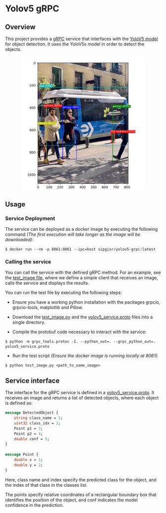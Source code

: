 # Yolov5 gRPC

## Overview

This project provides a [gRPC](https://grpc.io) service that interfaces with the [YoloV5 model](https://github.com/ultralytics/yolov5) for object detection.
It uses the YoloV5s model in order to detect the objects.

<p align="center">
    <img 
        src="assets/Bus-detection.png"
        alt="YoloV5 Bus Image Detection Demo"
        width="400">
</p>

## Usage

### Service Deployment

The service can be deployed as a docker image by executing the following command 
*(The first execution will take longer as the image will be downloaded)*:

```shell
$ docker run --rm -p 8061:8061 --ipc=host sipgisr/yolov5-grpc:latest
```

### Calling the service

You can call the service with the defined gRPC method. 
For an example, see the [test_image file](tests/test_image.py),
where we define a simple client that receives an image, calls the service and displays the results.

You can run the test file by executing the following steps:

* Ensure you have a working python installation with the packages grpcio, grpcio-tools, matplotlib and Pillow.

* Download the [test_image.py](tests/test_image.py) and the [yolov5_service.proto](protos/yolov5_service.proto) files into a single directory.

* Compile the protobuf code necessary to interact with the service:

```shell
$ python -m grpc_tools.protoc -I. --python_out=. --grpc_python_out=. yolov5_service.proto
```

* Run the test script *(Ensure the docker image is running locally at 8061)*:

```shell
$ python test_image.py <path_to_some_image>
```

## Service interface

The interface for the gRPC service is defined in a [yolov5_service.proto](protos/yolov5_service.proto).
It receives an image and returns a list of detected objects, where each object is defined as:
```proto
message DetectedObject {
    string class_name = 1;
    uint32 class_idx = 2;
    Point p1 = 3;
    Point p2 = 4;
    double conf = 5;
}

message Point {
    double x = 1;
    double y = 2;
}
```

Here, class name and index specify the predicted class for the object, 
and the index of that class in the classes list.

The points specify relative coordinates of a rectangular boundary box that identifies the position of the object,
and conf indicates the model confidence in the prediction.
